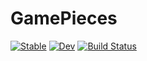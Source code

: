 # GamePieces

[![Stable](https://img.shields.io/badge/docs-stable-blue.svg)](https://fieldofnodes.github.io/GamePieces.jl/stable/)
[![Dev](https://img.shields.io/badge/docs-dev-blue.svg)](https://fieldofnodes.github.io/GamePieces.jl/dev/)
[![Build Status](https://github.com/fieldofnodes/GamePieces.jl/actions/workflows/CI.yml/badge.svg?branch=main)](https://github.com/fieldofnodes/GamePieces.jl/actions/workflows/CI.yml?query=branch%3Amain)
